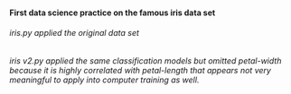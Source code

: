 #### First data science practice on the famous iris data set
###### iris.py applied the original data set
###### iris v2.py applied the same classification models but omitted petal-width because it is highly correlated with petal-length that appears not very meaningful to apply into computer training as well.
